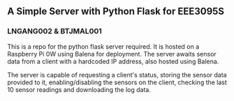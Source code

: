 ## A Simple Server with Python Flask for EEE3095S
### LNGANG002 & BTJMAL001

This is a repo for the python flask server required. It is hosted on a Raspberry Pi 0W using Balena for deployment.
The server awaits sensor data from a client with a hardcoded IP address, also hosted using Balena.

The server is capable of requesting a client's status, storing the sensor data provided to it, enabling/disabling the sensors on the client, checking the last 10 sensor readings and downloading the log data.

